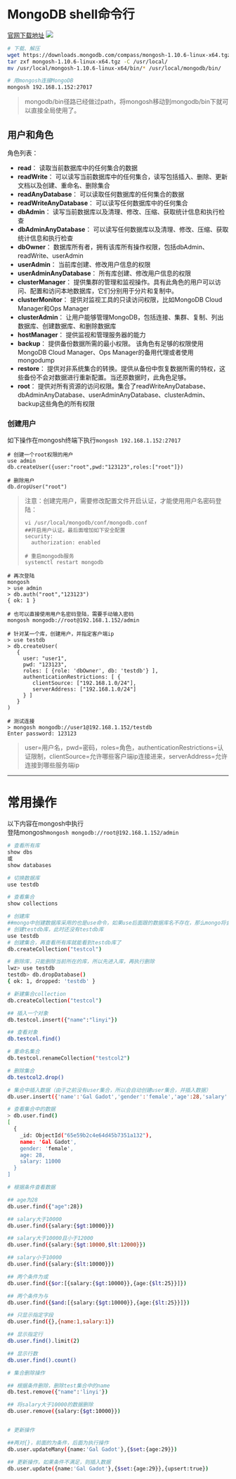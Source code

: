 # MongoDB shell命令行
[官网下载地址](https://www.mongodb.com/try/download/shell)
![](./9.png)

```bash
# 下载、解压
wget https://downloads.mongodb.com/compass/mongosh-1.10.6-linux-x64.tgz
tar zxf mongosh-1.10.6-linux-x64.tgz -C /usr/local/
mv /usr/local/mongosh-1.10.6-linux-x64/bin/* /usr/local/mongodb/bin/

# 用mongosh连接MongoDB
mongosh 192.168.1.152:27017
```
> mongodb/bin径路已经做过path，将mongosh移动到mongodb/bin下就可以直接全局使用了。

## 用户和角色
角色列表：
- **read**：
读取当前数据库中的任何集合的数据
- **readWrite**：
可以读写当前数据库中的任何集合，读写包括插入、删除、更新文档以及创建、重命名、删除集合
- **readAnyDatabase**：
可以读取任何数据库的任何集合的数据
- **readWriteAnyDatabase**：
可以读写任何数据库中的任何集合
- **dbAdmin**：
读写当前数据库以及清理、修改、压缩、获取统计信息和执行检查
- **dbAdminAnyDatabase**：
可以读写任何数据库以及清理、修改、压缩、获取统计信息和执行检查
- **dbOwner**：
数据库所有者，拥有该库所有操作权限，包括dbAdmin、readWrite、userAdmin
- **userAdmin**：
当前库创建、修改用户信息的权限
- **userAdminAnyDatabase**：
所有库创建、修改用户信息的权限
- **clusterManager**：
提供集群的管理和监视操作。具有此角色的用户可以访问、配置和访问本地数据库，它们分别用于分片和复制中。
- **clusterMonitor**：
提供对监视工具的只读访问权限，比如MongoDB Cloud Manager和Ops Manager
- **clusterAdmin**：
让用户能够管理MongoDB，包括连接、集群、复制、列出数据库、创建数据库、和删除数据库
- **hostManager**：
提供监视和管理服务器的能力
- **backup**：
提供备份数据所需的最小权限。 该角色有足够的权限使用MongoDB Cloud Manager、Ops Manager的备用代理或者使用mongodump
- **restore**：
提供对非系统集合的转换。提供从备份中恢复数据所需的特权，这些备份不会对数据进行重新配置。当还原数据时，此角色足够。
- **root**：
提供对所有资源的访问权限。集合了readWriteAnyDatabase、dbAdminAnyDatabase、userAdminAnyDatabase、clusterAdmin、backup这些角色的所有权限

### 创建用户
如下操作在mongosh终端下执行`mongosh 192.168.1.152:27017`
```mongosh
# 创建一个root权限的用户
use admin
db.createUser({user:"root",pwd:"123123",roles:["root"]})

# 删除用户
db.dropUser("root")
```
> 注意：创建完用户，需要修改配置文件开启认证，才能使用用户名密码登陆：   
>    ```
>    vi /usr/local/mongodb/conf/mongodb.conf
>    ##开启用户认证。最后面增加如下安全配置
>    security:
>      authorization: enabled
>    
>    # 重启mongodb服务
>    systemctl restart mongodb
>    ```

```
# 再次登陆
mongosh
> use admin
> db.auth("root","123123")
{ ok: 1 }

# 也可以直接使用用户名密码登陆，需要手动输入密码
mongosh mongodb://root@192.168.1.152/admin
```
```mongosh
# 针对某一个库，创建用户，并指定客户端ip
> use testdb
> db.createUser(
   {
     user: "user1",
     pwd: "123123",
     roles: [ {role: 'dbOwner', db: 'testdb'} ],
     authenticationRestrictions: [ {
        clientSource: ["192.168.1.0/24"],
        serverAddress: ["192.168.1.0/24"]
     } ]
   }
)

# 测试连接
> mongosh mongodb://user1@192.168.1.152/testdb
Enter password: 123123
```
> user=用户名，pwd=密码，roles=角色，authenticationRestrictions=认证限制，clientSource=允许哪些客户端ip连接进来，serverAddress=允许连接到哪些服务端ip

----------------------------------------

# 常用操作
以下内容在mongosh中执行  
登陆mongosh`mongosh mongodb://root@192.168.1.152/admin`
```bash
# 查看所有库
show dbs
或
show databases

# 切换数据库
use testdb

# 查看集合
show collections

# 创建库
##mongo中创建数据库采用的也是use命令，如果use后面跟的数据库名不存在，那么mongo将会新建该数据库。不过，实际上只执行use命令后，mongo是不会新建该数据库的，只有创建了集合才会显示
# 创建testdb库，此时还没有testdb库
use testdb
# 创建集合，再查看所有库就能看到testdb库了
db.createCollection("testcol")

# 删除库，只能删除当前所在的库，所以先进入库，再执行删除
lwz> use testdb
testdb> db.dropDatabase()
{ ok: 1, dropped: 'testdb' }
```
```bash
# 新建集合collection
db.createCollection("testcol")

## 插入一个对象
db.testcol.insert({"name":"linyi"})

## 查看对象
db.testcol.find()

# 重命名集合
db.testcol.renameCollection("testcol2")

# 删除集合
db.testcol2.drop()

# 集合中插入数据（由于之前没有user集合，所以会自动创建user集合，并插入数据）
db.user.insert({'name':'Gal Gadot','gender':'female','age':28,'salary':11000})

# 查看集合中的数据
> db.user.find()
[
  {
    _id: ObjectId("65e59b2c4e64d45b7351a132"),
    name: 'Gal Gadot',
    gender: 'female',
    age: 28,
    salary: 11000
  }
]
```

```bash
# 根据条件查看数据

## age为28
db.user.find({"age":28})

## salary大于10000
db.user.find({salary:{$gt:10000}})

## salary大于10000且小于12000
db.user.find({salary:{$gt:10000,$lt:12000}})

## salary小于10000
db.user.find({salary:{$lt:10000}})

## 两个条件为或
db.user.find({$or:[{salary:{$gt:10000}},{age:{$lt:25}}]})

## 两个条件为与
db.user.find({$and:[{salary:{$gt:10000}},{age:{$lt:25}}]})

## 只显示指定字段
db.user.find({},{name:1,salary:1})

## 显示指定行
db.user.find().limit(2)

## 显示行数
db.user.find().count()
```
```bash
# 集合删除操作

## 根据条件删除，删除test集合中的name
db.test.remove({"name":'linyi'})

## 将salary大于10000的数据删除
db.user.remove({salary:{$gt:10000}})


# 更新操作

##两对{}，前面的为条件，后面为执行操作
db.user.updateMany({name:'Gal Gadot'},{$set:{age:29}})

## 更新操作，如果条件不满足，则插入数据
db.user.update({name:'Gal Gadot'},{$set:{age:29}},{upsert:true})
```

